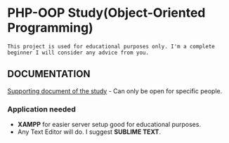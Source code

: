 # PHP-OOP Study(Object-Oriented Programming)
    This project is used for educational purposes only. I'm a complete beginner I will consider any advice from you.

## DOCUMENTATION
[Supporting document of the study](https://docs.google.com/document/d/11uEkJlI-CwHJp4_AttPo3lRsObEZsfArG-3OVFt1j1M/edit#heading=h.jpuant2xbsab) - Can only be open for specific people.

### Application needed

- **XAMPP** for easier server setup good for educational purposes.
- Any Text Editor will do. I suggest **SUBLIME TEXT**.